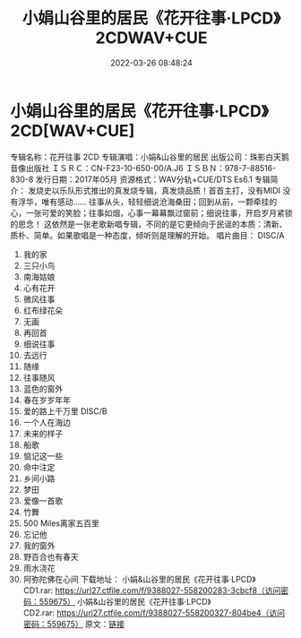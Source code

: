 ﻿---
title: 小娟山谷里的居民《花开往事·LPCD》2CDWAV+CUE
date: 2022-03-26 08:48:24
categories: WAV车载音乐、镜像
tags: 华语中文
---
# 小娟山谷里的居民《花开往事·LPCD》2CD[WAV+CUE]

专辑名称：花开往事 2CD
专辑演唱：小娟&山谷里的居民
出版公司：珠影白天鹅音像出版社
ＩＳＲＣ：CN-F23-10-650-00/A.J6
ＩＳＢＮ：978-7-88516-830-8
发行日期：2017年05月
资源格式：WAV分轨+CUE/DTS
Es6.1
专辑简介：
发烧史以乐队形式推出的真发烧专辑，真发烧品质！首首主打，没有MIDI
没有浮华，唯有感动……
往事从头，轻轻细说沧海桑田；回到从前，一颗牵挂的心，一张可爱的笑脸；往事如烟，心事一幕幕飘过窗前；细说往事，开启岁月紧锁的思念！
这依然是一张老歌新唱专辑，不同的是它更倾向于民谣的本质：清新、质朴、简单。如果歌唱是一种态度，倾听则是理解的开始。
唱片曲目：
DISC/A
01. 我的家
02. 三只小鸟
03. 南海姑娘
04. 心有花开
05. 微风往事
06. 红布绿花朵
07. 无画
08. 再回首
09. 细说往事
10. 去远行
11. 随缘
12. 往事随风
13. 蓝色的窗外
14. 春在岁岁年年
15. 爱的路上千万里
DISC/B
01. 一个人在海边
02. 未来的样子
03. 船歌
04. 惦记这一些
05. 命中注定
06. 乡间小路
07. 梦田
08. 爱像一首歌
09. 竹舞
10. 500 Miles离家五百里
11. 忘记他
12. 我的窗外
13. 野百合也有春天
14. 雨水浇花
15. 阿弥陀佛在心间
下载地址：
小娟&山谷里的居民《花开往事·LPCD》CD1.rar: https://url27.ctfile.com/f/9388027-558200283-3cbcf8（访问密码：559675）
小娟&山谷里的居民《花开往事·LPCD》CD2.rar: https://url27.ctfile.com/f/9388027-558200327-804be4（访问密码：559675）
原文：[链接](https://blog.sina.com.cn/s/blog_1647c7e7601030wdw.html)